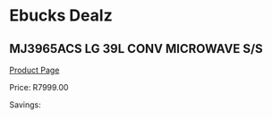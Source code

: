 
# Ebucks Dealz
## MJ3965ACS LG 39L CONV MICROWAVE S/S
[Product Page](https://www.ebucks.com/web/shop/productSelected.do?prodId=1059182040&catId=704989856)

Price: R7999.00

Savings: 


	